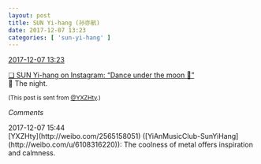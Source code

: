 ```yaml
---
layout: post
title: SUN Yi-hang (孙亦航)
date: 2017-12-07 13:23
categories: [ 'sun-yi-hang' ]
---
```


<div class="weibo-info">
  <a href="https://weibo.com/2565158051/Fyxixj5hf">2017-12-07 13:23</a>
</div>

[❏ SUN Yi-hang on Instagram: “Dance under the moon 🌙”](https://www.instagram.com/p/BcY5paVjpvA/)  
:crescent_moon: The night.

<!-- more -->

<small>(This post is sent from [@YXZHty](http://weibo.com/2565158051).)</small>

*Comments*

<div class="weibo-info">2017-12-07 15:44</div>
[YXZHty](http://weibo.com/2565158051) ([YiAnMusicClub-SunYiHang](http://weibo.com/u/6108316220)): The coolness of metal offers inspiration and calmness.
